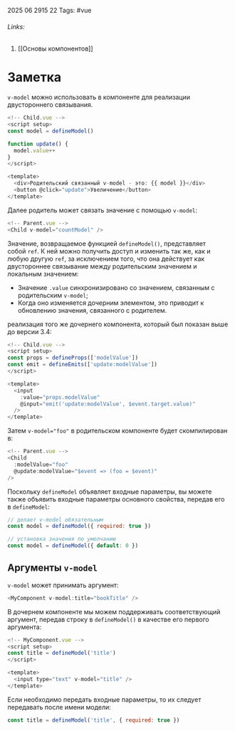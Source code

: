 2025 06 2915 22
Tags: #vue 
###### Links: 
1) [[Основы компонентов]]
# Заметка
`v-model` можно использовать в компоненте для реализации двустороннего связывания.
```js
<!-- Child.vue -->
<script setup>
const model = defineModel()

function update() {
  model.value++
}
</script>

<template>
  <div>Родительский связанный v-model - это: {{ model }}</div>
  <button @click="update">Увеличение</button>
</template>
```
Далее родитель может связать значение с помощью `v-model`:
```js
<!-- Parent.vue -->
<Child v-model="countModel" />
```
Значение, возвращаемое функцией `defineModel()`, представляет собой `ref`. К ней можно получить доступ и изменить так же, как и любую другую `ref`, за исключением того, что она действует как двустороннее связывание между родительским значением и локальным значением:

- Значение `.value` синхронизировано со значением, связанным с родительским `v-model`;
- Когда оно изменяется дочерним элементом, это приводит к обновлению значения, связанного с родителем.

реализация того же  дочернего компонента, который был показан выше до версии 3.4:
```js
<!-- Child.vue -->
<script setup>
const props = defineProps(['modelValue'])
const emit = defineEmits(['update:modelValue'])
</script>

<template>
  <input
    :value="props.modelValue"
    @input="emit('update:modelValue', $event.target.value)"
  />
</template>
```
Затем `v-model="foo"` в родительском компоненте будет скомпилирован в:
```js
<!-- Parent.vue -->
<Child
  :modelValue="foo"
  @update:modelValue="$event => (foo = $event)"
/>
```
Поскольку `defineModel` объявляет входные параметры, вы можете также объявить входные параметры основного свойства, передав его в `defineModel`:
```js
// делает v-model обязательным
const model = defineModel({ required: true })

// установка значения по умолчанию
const model = defineModel({ default: 0 })
```
## Аргументы `v-model`
`v-model` может принимать аргумент:
```js
<MyComponent v-model:title="bookTitle" />
```
В дочернем компоненте мы можем поддерживать соответствующий аргумент, передав строку в `defineModel()` в качестве его первого аргумента:
```js
<!-- MyComponent.vue -->
<script setup>
const title = defineModel('title')
</script>

<template>
  <input type="text" v-model="title" />
</template>
```
Если необходимо передать входные параметры, то их следует передавать после имени модели:
```js
const title = defineModel('title', { required: true })
```
